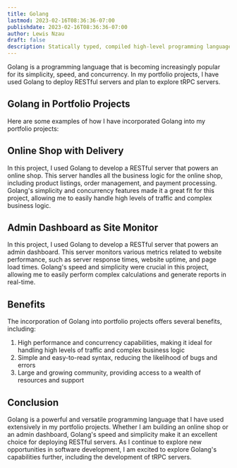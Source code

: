 ```yaml
---
title: Golang
lastmod: 2023-02-16T08:36:36-07:00
publishdate: 2023-02-16T08:36:36-07:00
author: Lewis Nzau
draft: false
description: Statically typed, compiled high-level programming language.
---
```


Golang is a programming language that is becoming increasingly popular for its simplicity, speed, and concurrency. In my portfolio projects, I have used Golang to deploy RESTful servers and plan to explore tRPC servers.

## Golang in Portfolio Projects

Here are some examples of how I have incorporated Golang into my portfolio projects:

## Online Shop with Delivery

In this project, I used Golang to develop a RESTful server that powers an online shop. This server handles all the business logic for the online shop, including product listings, order management, and payment processing. Golang's simplicity and concurrency features made it a great fit for this project, allowing me to easily handle high levels of traffic and complex business logic.

## Admin Dashboard as Site Monitor

In this project, I used Golang to develop a RESTful server that powers an admin dashboard. This server monitors various metrics related to website performance, such as server response times, website uptime, and page load times. Golang's speed and simplicity were crucial in this project, allowing me to easily perform complex calculations and generate reports in real-time.

## Benefits

The incorporation of Golang into portfolio projects offers several benefits, including:

1. High performance and concurrency capabilities, making it ideal for handling high levels of traffic and complex business logic
1. Simple and easy-to-read syntax, reducing the likelihood of bugs and errors
1. Large and growing community, providing access to a wealth of resources and support

## Conclusion

Golang is a powerful and versatile programming language that I have used extensively in my portfolio projects. Whether I am building an online shop or an admin dashboard, Golang's speed and simplicity make it an excellent choice for deploying RESTful servers. As I continue to explore new opportunities in software development, I am excited to explore Golang's capabilities further, including the development of tRPC servers.
